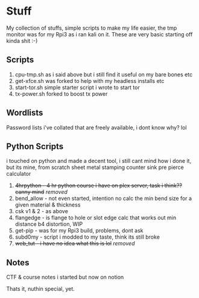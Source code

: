 # Stuff


My collection of stuffs, simple scripts to make my life easier, the tmp monitor was for my Rpi3 as i ran kali on it.
These are very basic starting off kinda shit :-)

## Scripts
1. cpu-tmp.sh as i said above but i still find it useful on my bare bones etc
2. get-xfce.sh was forked to help with my headless installs etc
3. start-tor.sh simple starter script i wrote to start tor
4. tx-power.sh forked to boost tx power


## Wordlists

Password lists i've collated that are freely available, i dont know why? lol

## Python Scripts

i touched on python and made a decent tool, i still cant mind how i done it, but its mine, from scratch
sheet metal stamping counter sink pre pierce calculator
1. ~~4hrpython -  4 hr python course i have on plex server, task i think?? canny mind~~ *removed*
2. bend_allow -  not even started, intention no calc the min bend size for a given material & thickness
3. csk v1 & 2 -  as above
4. flangedge -  is flange to hole or slot edge calc that works out min distance b4 distortion, WIP
5. get-pip -  was for my Rpi3 build, problems, dont ask
6. subd0my -  script i modded to my taste, think its still broke
7. ~~web_tut -  i have no idea what this is lol~~ *removed*

## Notes
CTF & course notes i started but now on notion

Thats it, nuthin special, yet.

